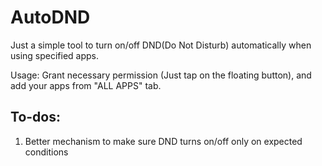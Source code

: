 # AutoDND


Just a simple tool to turn on/off DND(Do Not Disturb) automatically when using specified apps.

Usage: Grant necessary permission (Just tap on the floating button), and add your apps from "ALL APPS" tab.


## To-dos:

1. Better mechanism to make sure DND turns on/off only on expected conditions
 
